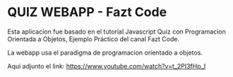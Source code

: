 # QUIZ WEBAPP - Fazt Code

Esta aplicacion fue basado en el tutorial Javascript Quiz con Programacion Orientada a Objetos, Ejemplo Práctico del canal Fazt Code.

La webapp usa el paradigma de programacion orientado a objetos.

Aqui adjunto el link:
https://www.youtube.com/watch?v=t_2PI3fHp_I